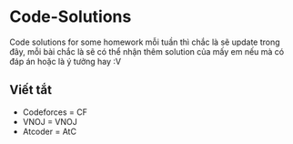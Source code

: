 # Code-Solutions
Code solutions for some homework
mỗi tuần thì chắc là sẽ update trong đây, mỗi bài chắc là sẽ có thể nhận thêm solution của mấy em nếu mà có đáp án hoặc là ý tưởng hay :V

## Viết tắt
+ Codeforces = CF
+ VNOJ = VNOJ
+ Atcoder = AtC


